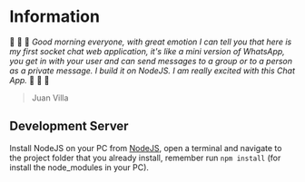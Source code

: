 # Information
:speech_balloon: :speech_balloon: :speech_balloon: *Good morning everyone, with great emotion I can tell you that here is my first socket chat web application, it's like a mini version of WhatsApp, you get in with your user and can send messages to a group or to a person as a private message. I build it on NodeJS. I am really excited with this Chat App.* :speech_balloon: :speech_balloon: :speech_balloon:
> Juan Villa

## Development Server
Install NodeJS on your PC from [NodeJS](https://nodejs.org/en/), open a terminal and navigate to the project folder that you already install, remember run ```npm install``` (for install the node_modules in your PC).